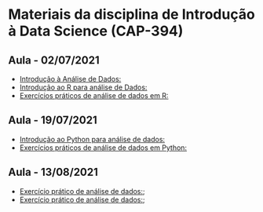 # Materiais da disciplina de Introdução à Data Science (CAP-394)

## Aula - 02/07/2021

-  [Introdução à Análise de Dados:](aulas/01_introducao-analise-de-dados/intro-analise_de_dados_02-07-2021.pdf)
-  [Introdução ao R para análise de Dados:](https://cap394.netlify.app/aulas/02-introducao-ao-r)
-  [Exercícios práticos de análise de dados em R:](https://www.kaggle.com/oldlipe/intro-07-01-exercicios)

## Aula - 19/07/2021

-  [Introdução ao Python para análise de dados:](https://cap394.netlify.app/aulas/03-introducao-ao-python)
-  [Exercícios práticos de análise de dados em Python:](https://www.kaggle.com/phelpsmemo/intro-ds-python-23-07)

## Aula - 13/08/2021

-  [Exercício prático de análise de dados:](aulas/04_exercicio/cap-394_exercicio.pdf);
-  [Exercício prático de análise de dados:](https://www.kaggle.com/c/cap-394-exercicio-de-analise-de-dados);
